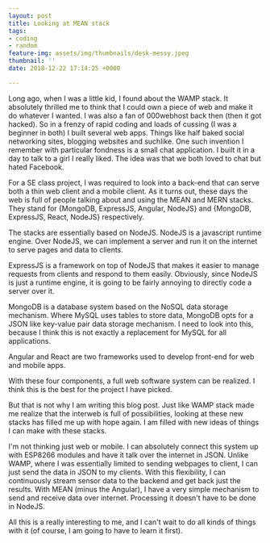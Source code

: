 ```yaml
---
layout: post
title: Looking at MEAN stack
tags:
- coding
- random
feature-img: assets/img/thumbnails/desk-messy.jpeg
thumbnail: ''
date: 2018-12-22 17:14:25 +0000

---
```

Long ago, when I was a little kid, I found about the WAMP stack. It absolutely thrilled me to think that I could own a piece of web and make it do whatever I wanted. I was also a fan of 000webhost back then (then it got hacked). So in a frenzy of rapid coding and loads of cussing (I was a beginner in both) I built several web apps. Things like half baked social networking sites, blogging websites and suchlike. One such invention I remember with particular fondness is a small chat application. I built it in a day to talk to a girl I really liked. The idea was that we both loved to chat but hated Facebook.

For a SE class project, I was required to look into a back-end that can serve both a thin web client and a mobile client. As it turns out, these days the web is full of people talking about and using the MEAN and MERN stacks. They stand for {MongoDB, ExpressJS, Angular, NodeJS} and {MongoDB, ExpressJS, React, NodeJS} respectively.

The stacks are essentially based on NodeJS. NodeJS is a javascript runtime engine. Over NodeJS, we can implement a server and run it on the internet to serve pages and data to clients.

ExpressJS is a framework on top of NodeJS that makes it easier to manage requests from clients and respond to them easily. Obviously, since NodeJS is just a runtime engine, it is going to be fairly annoying to directly code a server over it.

MongoDB is a database system based on the NoSQL data storage mechanism. Where MySQL uses tables to store data, MongoDB opts for a JSON like key-value pair data storage mechanism. I need to look into this, because I think this is not exactly a replacement for MySQL for all applications.

Angular and React are two frameworks used to develop front-end for web and mobile apps.

With these four components, a full web software system can be realized. I think this is the best for the project I have picked.

But that is not why I am writing this blog post.  Just like WAMP stack made me realize that the interweb is full of possibilities, looking at these new stacks has filled me up with hope again. I am filled with new ideas of things I can make with these stacks.

I'm not thinking just web or mobile. I can absolutely connect this system up with ESP8266 modules and have it talk over the internet in JSON. Unlike WAMP, where I was essentially limited to sending webpages to client, I can just send the data in JSON to my clients. With this flexibility, I can continuously stream sensor data to the backend and get back just the results. With MEAN (minus the Angular), I have a very simple mechanism to send and receive data over internet. Processing it doesn't have to be done in NodeJS. 

All this is a really interesting to me, and I can't wait to do all kinds of things with it (of course, I am going to have to learn it first).